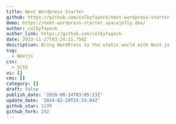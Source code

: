 ```yaml
---
title: Next Wordpress Starter
github: https://github.com/colbyfayock/next-wordpress-starter
demo: https://next-wordpress-starter.spacejelly.dev/
author: colbyfayock
author_link: https://github.com/colbyfayock
date: 2023-11-27T03:24:11.750Z
description: Bring WordPress to the static world with Next.js
ssg:
  - Nextjs
css:
  - SCSS
ui: []
cms: []
category: []
draft: false
publish_date: '2020-08-24T03:05:23Z'
update_date: '2024-02-20T15:33:04Z'
github_star: 1199
github_fork: 292
---
```

